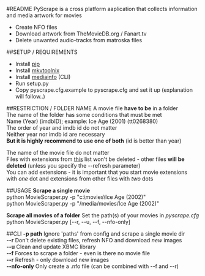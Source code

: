 #README
PyScrape is a cross platform aaplication that collects information and media artwork for movies  
 - Create NFO files
 - Download artwork from TheMovieDB.org / Fanart.tv
 - Delete unwanted audio-tracks from matroska files


##SETUP / REQUIREMENTS
 - Install [pip](http://www.pip-installer.org/en/latest/installing.html "pip")    
 - Install [mkvtoolnix](http://www.bunkus.org/videotools/mkvtoolnix/downloads.html "mkvtoolnix")    
 - Install [mediainfo](http://mediaarea.net/de/MediaInfo/Download "mediainfo") (CLI)   
 - Run setup.py  
 - Copy pyscrape.cfg.example to pyscrape.cfg and set it up (explanation will follow..)
  
  

##RESTRICTION / FOLDER NAME
A movie file **have to be** in a folder  
The name of the folder has some conditions that must be met  
Name (Year) (imdbID); example: Ice Age (2001) (tt0268380)  
The order of year and imdb id do not matter  
Neither year nor imdb id are necessary  
**But it is highly recommend to use one of both** (id is better than year)  
  
The name of the movie file do not matter  
Files with extensions from [this](https://github.com/SchadLucas/pyscrape/blob/master/pyscrape/system/extensions "this") list won't be deleted - other files **will be deleted** (unless you specify the --refresh parameter)  
You can add extensions - it is important that you start movie extensions with *one* dot and extensions from other files with *two* dots  




##USAGE
**Scrape a single movie**  
python MovieScraper.py -p "c:\movies\Ice Age (2002)"  
python MovieScraper.py -p "/media/movies/Ice Age (2002)"  
  
**Scrape all movies of a folder**
Set the path(s) of your movies in *pyscrape.cfg*  
python MovieScraper.py  [--r, --u, --f, --nfo-only]


##CLI
**-p path** Ignore 'paths' from config and scrape a single movie dir  
**--r**     Don't delete existing files, refresh NFO and download *new* images  
**--u**     Clean and update XBMC library  
**--f**     Forces to scrape a folder - even is there no movie file  
**--r**     Refresh - only download new images  
**--nfo-only** Only create a .nfo file (can be combined with --f and --r)  
